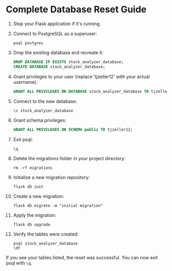 # Complete Database Reset Guide

1. Stop your Flask application if it's running.

2. Connect to PostgreSQL as a superuser:
   ```
   psql postgres
   ```

3. Drop the existing database and recreate it:
   ```sql
   DROP DATABASE IF EXISTS stock_analyzer_database;
   CREATE DATABASE stock_analyzer_database;
   ```

4. Grant privileges to your user (replace 'tjzeller12' with your actual username):
   ```sql
   GRANT ALL PRIVILEGES ON DATABASE stock_analyzer_database TO tjzeller12;
   ```

5. Connect to the new database:
   ```sql
   \c stock_analyzer_database
   ```

6. Grant schema privileges:
   ```sql
   GRANT ALL PRIVILEGES ON SCHEMA public TO tjzeller12;
   ```

7. Exit psql:
   ```
   \q
   ```

8. Delete the migrations folder in your project directory:
   ```
   rm -rf migrations
   ```

9. Initialize a new migration repository:
   ```
   flask db init
   ```

10. Create a new migration:
    ```
    flask db migrate -m "initial migration"
    ```

11. Apply the migration:
    ```
    flask db upgrade
    ```

12. Verify the tables were created:
    ```
    psql stock_analyzer_database
    \dt
    ```

If you see your tables listed, the reset was successful. You can now exit psql with `\q`.
